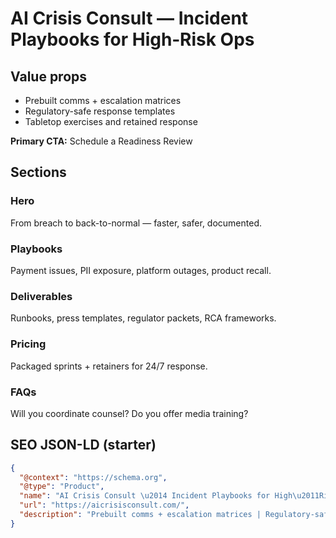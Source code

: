 # AI Crisis Consult — Incident Playbooks for High‑Risk Ops
## Value props
- Prebuilt comms + escalation matrices
- Regulatory-safe response templates
- Tabletop exercises and retained response

**Primary CTA:** Schedule a Readiness Review

## Sections
### Hero
From breach to back-to-normal — faster, safer, documented.

### Playbooks
Payment issues, PII exposure, platform outages, product recall.

### Deliverables
Runbooks, press templates, regulator packets, RCA frameworks.

### Pricing
Packaged sprints + retainers for 24/7 response.

### FAQs
Will you coordinate counsel? Do you offer media training?

## SEO JSON-LD (starter)
```json
{
  "@context": "https://schema.org",
  "@type": "Product",
  "name": "AI Crisis Consult \u2014 Incident Playbooks for High\u2011Risk Ops",
  "url": "https://aicrisisconsult.com/",
  "description": "Prebuilt comms + escalation matrices | Regulatory-safe response templates | Tabletop exercises and retained response"
}
```
